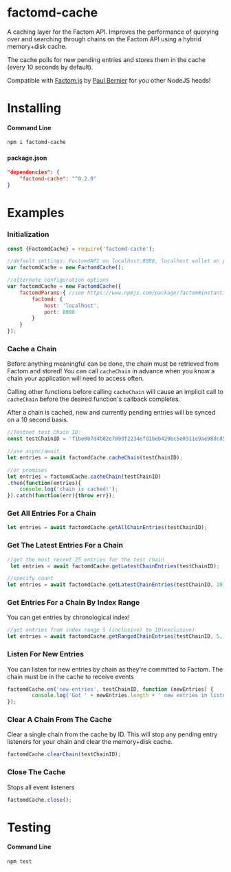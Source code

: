 # factomd-cache
A caching layer for the Factom API. Improves the performance of querying over and searching through chains on the Factom API using a hybrid memory+disk cache.

The cache polls for new pending entries and stores them in the cache (every 10 seconds by default).

Compatible with [Factom.js](https://www.npmjs.com/package/factom) by [Paul Bernier](https://github.com/PaulBernier) for you other NodeJS heads!



# Installing

#### Command Line

```bash
npm i factomd-cache
```



#### package.json

```json
"dependencies": {
	"factomd-cache": "^0.2.0"
}
```



# Examples

###  Initialization

```javascript
const {FactomdCache} = require('factomd-cache');

//default settings: FactomdAPI on localhost:8088, localhost wallet on port 8089
var factomdCache = new FactomdCache();

//alternate configuration options
var factomdCache = new FactomdCache({
    factomdParams:{ //see https://www.npmjs.com/package/factom#instantiate-factomcli
		factomd: {
            host: 'localhost',
            port: 8088
		}
    }  	
});
```





### Cache a Chain

Before anything meaningful can be done, the chain must be retrieved from Factom and stored! You can call `cacheChain` in advance when you know a chain your application will need to access often.

Calling other functions before calling `cacheChain` will cause an implicit call to `cacheChain` before the desired function's callback completes. 

After a chain is cached, new and currently pending entries will be synced on a 10 second basis.

```javascript
//Testnet test Chain ID:
const testChainID = 'f1be007d4b82e7093f2234efd1beb429bc5e0311e9ae98dcd580616a2046a6b3';

//use async/await
let entries = await factomdCache.cacheChain(testChainID);

//or promises
let entries = factomdCache.cacheChain(testChainID)
.then(function(entries){
    console.log('chain is cached!');
}).catch(function(err){throw err});

```





### Get All Entries For a Chain

```javascript
let entries = await factomdCache.getAllChainEntries(testChainID);
```





### Get The Latest Entries For a Chain

```javascript
//get the most recent 25 entries for the test chain
 let entries = await factomdCache.getLatestChainEntries(testChainID);

//specify count
let entries = await factomdCache.getLatestChainEntries(testChainID, 20);
```





### Get Entries For a Chain By Index Range

You can get entries by chronological index!

```javascript
//get entries from index range 5 (inclusive) to 10(exclusive)
let entries = await factomdCache.getRangedChainEntries(testChainID, 5, 10);
```





### Listen For New Entries

You can listen for new entries by chain as they're committed to Factom. The chain must be in the cache to receive events

```javascript
factomdCache.on('new-entries', testChainID, function (newEntries) {
        console.log('Got ' + newEntries.length + ' new entries in listnener for chain '+testChainID);
});
```





### Clear A Chain From The Cache

Clear a single chain from the cache by ID. This will stop any pending entry listeners for your chain and clear the memory+disk cache.

```javascript
factomdCache.clearChain(testChainID);
```



### Close The Cache

Stops all event listeners

```javascript
factomdCache.close();
```





# Testing

#### Command Line

```bash
npm test
```